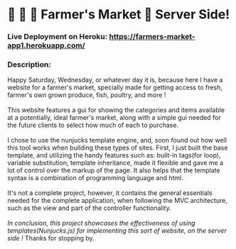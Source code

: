 # :corn: :potato: :tomato: Farmer's Market :honeybee: Server Side!

### Live Deployment on Heroku: <a href="https://farmers-market-app1.herokuapp.com/">https://farmers-market-app1.herokuapp.com/</a>

### **Description:**

Happy Saturday, Wednesday, or whatever day it is, because here I have a website for a farmer's market, specially made for getting access to fresh, farmer's own grown produce, fish, poultry, and more ! 
\
\
This website features a gui for showing the categories and items available at a potentially, ideal farmer's market, along with a simple gui needed for the future clients to select how much of each to purchase.
\
\
I chose to use the nunjucks template engine, and, soon found out how well this tool works when building these types of sites. First, I just built the base template, and utilizing the handy features such as: built-in tags(for loop), variable substitution, template inheritance, made it flexible and gave me a lot of control over the markup of the page. It also helps that the template syntax is a combination of programming language and html.
\
\
It's not a complete project, however, it contains the general essentials needed for the complete application, when following the MVC architecture, such as the view and part of the controller functionality.
\
\
*In conclusion, this project showcases the effectiveness of using templates(Nunjucks.js) for implementing this sort of website, on the server side !* Thanks for stopping by.
